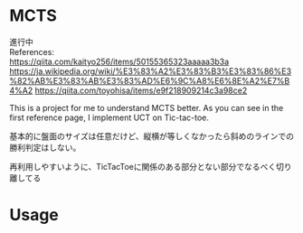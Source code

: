 # MCTS
進行中  
References:  
https://qiita.com/kaityo256/items/50155365323aaaaa3b3a  
https://ja.wikipedia.org/wiki/%E3%83%A2%E3%83%B3%E3%83%86%E3%82%AB%E3%83%AB%E3%83%AD%E6%9C%A8%E6%8E%A2%E7%B4%A2
https://qiita.com/toyohisa/items/e9f218909214c3a98ce2

This is a project for me to understand MCTS better. As you can see in the first reference page, I implement UCT on Tic-tac-toe.

基本的に盤面のサイズは任意だけど、縦横が等しくなかったら斜めのラインでの勝利判定はしない。

再利用しやすいように、TicTacToeに関係のある部分とない部分でなるべく切り離してる

# Usage 

